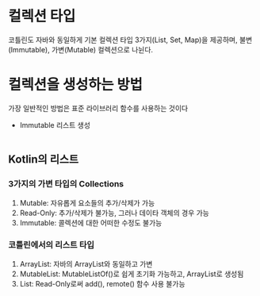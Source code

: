# 컬렉션 타입
코틀린도 자바와 동일하게 기본 컬렉션 타입 3가지(List, Set, Map)을 제공하며, 불변(Immutable), 가변(Mutable) 컬렉션으로 나뉜다.

# 컬렉션을 생성하는 방법
가장 일반적인 방법은 표준 라이브러리 함수를 사용하는 것이다

- Immutable 리스트 생성
```kotlin

```

## Kotlin의 리스트
### 3가지의 가변 타입의 Collections
1. Mutable: 자유롭게 요소들의 추가/삭제가 가능
2. Read-Only: 추가/삭제가 불가능, 그러나 데이타 객체의 경우 가능
3. Immutable: 콜렉션에 대한 어떠한 수정도 불가능
### 코틀린에서의 리스트 타입
1. ArrayList: 자바의 ArrayList와 동일하고 가변
2. MutableList: MutableListOf()로 쉽게 초기화 가능하고, ArrayList로 생성됨
3. List: Read-Only로써 add(), remote() 함수 사용 불가능